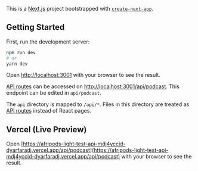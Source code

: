 This is a [Next.js](https://nextjs.org/) project bootstrapped with [`create-next-app`](https://github.com/vercel/next.js/tree/canary/packages/create-next-app).

## Getting Started

First, run the development server:

```bash
npm run dev
# or
yarn dev
```

Open [http://localhost:3001](http://localhost:3001) with your browser to see the result.

[API routes](https://nextjs.org/docs/api-routes/introduction) can be accessed on [http://localhost:3001/api/podcast](http://localhost:3001/api/podcast). This endpoint can be edited in `api/podcast`.

The `api` directory is mapped to `/api/*`. Files in this directory are treated as [API routes](https://nextjs.org/docs/api-routes/introduction) instead of React pages.


## Vercel (Live Preview)

Open [https://afripods-light-test-api-mdj4yccid-dyarfaradj.vercel.app/api/podcast](https://afripods-light-test-api-mdj4yccid-dyarfaradj.vercel.app/api/podcast) with your browser to see the result.

